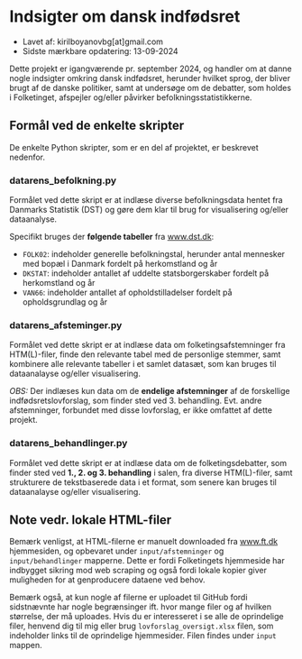 # Indsigter om dansk indfødsret

* Lavet af: kirilboyanovbg[at]gmail.com
* Sidste mærkbare opdatering: 13-09-2024

Dette projekt er igangværende pr. september 2024, og handler om at danne nogle indsigter omkring dansk indfødsret, herunder hvilket sprog, der bliver brugt af de danske politiker, samt at undersøge om de debatter, som holdes i Folketinget, afspejler og/eller påvirker befolkningsstatistikkerne.

## Formål ved de enkelte skripter

De enkelte Python skripter, som er en del af projektet, er beskrevet nedenfor.

### datarens_befolkning.py

Formålet ved dette skript er at indlæse diverse befolkningsdata hentet fra Danmarks Statistik (DST) og gøre dem klar til brug for visualisering og/eller dataanalyse.

Specifikt bruges der **følgende tabeller** fra www.dst.dk:

* `FOLK02`: indeholder generelle befolkningstal, herunder antal mennesker med bopæl i Danmark fordelt på herkomstland og år
* `DKSTAT`: indeholder antallet af uddelte statsborgerskaber fordelt på herkomstland og år
* `VAN66`: indeholder antallet af opholdstilladelser fordelt på opholdsgrundlag og år

### datarens_afsteminger.py

Formålet ved dette skript er at indlæse data om folketingsafstemninger fra HTM(L)-filer, finde den relevante tabel med de personlige stemmer, samt kombinere alle relevante tabeller i et samlet datasæt, som kan bruges til dataanalayse og/eller visualisering.

*OBS:* Der indlæses kun data om de **endelige afstemninger** af de forskellige indfødsretslovforslag, som finder sted ved 3. behandling. Evt. andre afstemninger, forbundet med disse lovforslag, er ikke omfattet af dette projekt.

### datarens_behandlinger.py

Formålet ved dette skript er at indlæse data om de folketingsdebatter, som finder sted ved **1., 2. og 3. behandling** i salen, fra diverse HTM(L)-filer, samt strukturere de tekstbaserede data i et format, som senere kan bruges til dataanalayse og/eller visualisering.

## Note vedr. lokale HTML-filer

Bemærk venligst, at HTML-filerne er manuelt downloaded fra www.ft.dk hjemmesiden, og opbevaret under `input/afstemninger` og `input/behandlinger` mapperne. Dette er fordi Folketingets hjemmeside har indbygget sikring mod web scraping og også fordi lokale kopier giver muligheden for at genproducere dataene ved behov.

Bemærk også, at kun nogle af filerne er uploadet til GitHub fordi sidstnævnte har nogle begrænsinger ift. hvor mange filer og af hvilken størrelse, der må uploades. Hvis du er interesseret i se alle de oprindelige filer, henvend dig til mig eller brug `lovforslag_oversigt.xlsx` filen, som indeholder links til de oprindelige hjemmesider. Filen findes under `input` mappen.